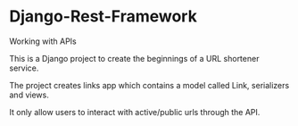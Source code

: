 # Django-Rest-Framework
Working with APIs

This is a Django project to create the beginnings of a URL shortener service.

The project creates links app which contains a model called Link, serializers and views. 

It only allow users to interact with active/public urls through the API.
